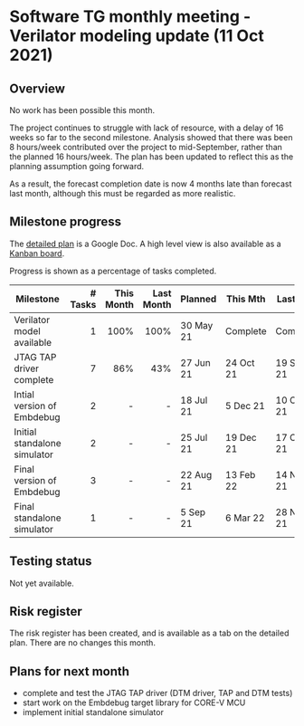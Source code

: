 # Software TG monthly meeting - Verilator modeling update (11 Oct 2021)

## Overview

No work has been possible this month.

The project continues to struggle with lack of resource, with a delay of 16 weeks so far to the second milestone.  Analysis showed that there was been 8 hours/week contributed over the project to mid-September, rather than the planned 16 hours/week.  The plan has been updated to reflect this as the planning assumption going forward.

As a result, the forecast completion date is now 4 months late than forecast last month, although this must be regarded as more realistic.

## Milestone progress

The [detailed plan](https://docs.google.com/spreadsheets/d/1Sl_GIklam3redWNj_DRVRVVBD49LvLD8k1zeFsJXllc) is a Google Doc.  A high level view is also available as a [Kanban board](https://github.com/openhwgroup/embdebug-target-core-v/projects/1).

Progress is shown as a percentage of tasks completed.

| Milestone                    | # Tasks | This Month | Last Month |   Planned | This Mth  | Last Mth  |
| ---------------------------- | -------:| ----------:| ----------:| --------- | --------- | --------- |
| Verilator model available    |       1 |       100% |       100% | 30 May 21 |  Complete |  Complete |
| JTAG TAP driver complete     |       7 |        86% |        43% | 27 Jun 21 | 24 Oct 21 | 19 Sep 21 |
| Intial version of Embdebug   |       2 |          - |          - | 18 Jul 21 |  5 Dec 21 | 10 Oct 21 |
| Initial standalone simulator |       2 |          - |          - | 25 Jul 21 | 19 Dec 21 | 17 Oct 21 |
| Final version of Embdebug    |       3 |          - |          - | 22 Aug 21 | 13 Feb 22 | 14 Nov 21 |
| Final standalone simulator   |       1 |          - |          - |  5 Sep 21 |  6 Mar 22 | 28 Nov 21 |

## Testing status

Not yet available.

## Risk register

The risk register has been created, and is available as a tab on the detailed plan.  There are no changes this month.

## Plans for next month

* complete and test the JTAG TAP driver (DTM driver, TAP and DTM tests)
* start work on the Embdebug target library for CORE-V MCU
* implement initial standalone simulator
